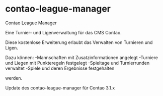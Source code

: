 contao-league-manager
=====================

Contao League Manager

Eine Turnier- und Ligenverwaltung für das CMS Contao.

Diese kostenlose Erweiterung erlaubt das Verwalten von Turnieren und Ligen.

Dazu können:
-Mannschaften mit Zusatzinformationen angelegt
-Turniere und Liegen mit Punkteregeln festgelegt
-Spieltage und Turnierrunden verwaltet
-Spiele und deren Ergebnisse festgehalten

werden.

Update des contao-league-manager für Contao 3.1.x
